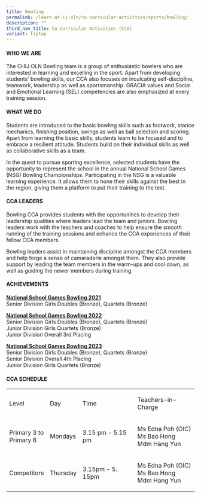 ```yaml
---
title: Bowling
permalink: /learn-at-ij-oln/co-curricular-activities/sports/bowling/
description: ""
third_nav_title: Co Curricular Activities (CCA)
variant: tiptap
---
```

<h4>WHO WE ARE</h4><p>The CHIJ OLN Bowling team is a group of enthusiastic bowlers who are interested in learning and excelling in the sport. Apart from developing students’ bowling skills, our CCA also focuses on inculcating self-discipline, teamwork, leadership as well as sportsmanship. GRACIA values and Social and Emotional Learning (SEL) competencies are also emphasized at every training session.</p><p></p><h4>WHAT WE DO</h4><p>Students are introduced to the basic bowling skills such as footwork, stance mechanics, finishing position, swings as well as ball selection and scoring. Apart from learning the basic skills, students learn to be focused and to embrace a resilient attitude. Students build on their individual skills as well as collaborative skills as a team.</p><p>In the quest to pursue sporting excellence, selected students have the opportunity to represent the school in the annual National School Games (NSG) Bowling Championships. Participating in the NSG is a valuable learning experience. It allows them to hone their skills against the best in the region, giving them a platform to put their training to the test.</p><h4>CCA LEADERS</h4><p>Bowling CCA provides students with the opportunities to develop their leadership qualities where leaders lead the team and juniors. Bowling leaders work with the teachers and coaches to help ensure the smooth running of the training sessions and enhance the CCA experiences of their fellow CCA members.</p><p>Bowling leaders assist in maintaining discipline amongst the CCA members and help forge a sense of camaraderie amongst them. They also provide support by leading the team members in the warm-ups and cool down, as well as guiding the newer members during training.</p><h4>ACHIEVEMENTS</h4><p><strong><u>National School Games Bowling 2021</u></strong><br>Senior Division Girls Doubles (Bronze), Quartets (Bronze)</p><p><strong><u>National School Games Bowling 2022</u></strong><br>Senior Division Girls Doubles (Bronze), Quartets (Bronze) <br>Junior Division Girls Quartets (Bronze)<br>Junior Division Overall 3rd Placing</p><p><strong><u>National School Games Bowling 2023</u></strong><br>Senior Division Girls Doubles (Bronze), Quartets (Bronze)<br>Senior Division Overall 4th Placing<br>Junior Division Girls Quartets (Bronze)</p><h4>CCA SCHEDULE</h4><table><tbody><tr><td rowspan="1" colspan="1"><p>Level</p></td><td rowspan="1" colspan="1"><p>Day</p></td><td rowspan="1" colspan="1"><p>Time</p></td><td rowspan="1" colspan="1"><p>Teachers-in-Charge</p></td></tr><tr><td rowspan="1" colspan="1"><p>Primary 3 to<br>Primary 6</p></td><td rowspan="1" colspan="1"><p>Mondays</p></td><td rowspan="1" colspan="1"><p>3.15 pm - 5.15 pm</p></td><td rowspan="1" colspan="1"><p>Ms Edna Poh (OIC)<br>Ms Bao Hong<br>Mdm Hang Yun</p></td></tr><tr><td rowspan="1" colspan="1"><p>Competitors</p></td><td rowspan="1" colspan="1"><p>Thursday</p></td><td rowspan="1" colspan="1"><p>3.15pm - 5. 15pm</p></td><td rowspan="1" colspan="1"><p>Ms Edna Poh (OIC)<br>Ms Bao Hong<br>Mdm Hang Yun</p></td></tr></tbody></table><p></p>